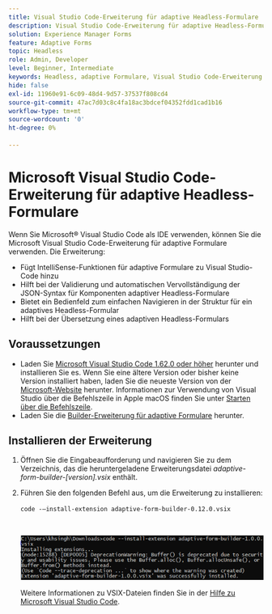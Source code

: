 ```yaml
---
title: Visual Studio Code-Erweiterung für adaptive Headless-Formulare
description: Visual Studio Code-Erweiterung für adaptive Headless-Formulare
solution: Experience Manager Forms
feature: Adaptive Forms
topic: Headless
role: Admin, Developer
level: Beginner, Intermediate
keywords: Headless, adaptive Formulare, Visual Studio Code-Erweiterung
hide: false
exl-id: 11960e91-6c09-48d4-9d57-37537f808cd4
source-git-commit: 47ac7d03c8c4fa18ac3bdcef04352fdd1cad1b16
workflow-type: tm+mt
source-wordcount: '0'
ht-degree: 0%

---
```


# Microsoft Visual Studio Code-Erweiterung für adaptive Headless-Formulare

Wenn Sie Microsoft® Visual Studio Code als IDE verwenden, können Sie die Microsoft Visual Studio Code-Erweiterung für adaptive Formulare verwenden. Die Erweiterung:

* Fügt IntelliSense-Funktionen für adaptive Formulare zu Visual Studio-Code hinzu
* Hilft bei der Validierung und automatischen Vervollständigung der JSON-Syntax für Komponenten adaptiver Headless-Formulare
* Bietet ein Bedienfeld zum einfachen Navigieren in der Struktur für ein adaptives Headless-Formular
* Hilft bei der Übersetzung eines adaptiven Headless-Formulars

<!-- 

The extension o easily navigate the structure 

Adobe provides an extension for Microsoft&reg; Visual Studio Code to make it easier for you to navigate structure and develop Headless adaptive forms in Visual Studio Code. The extension adds Adaptive Forms related IntelliSense capabilities and helps auto-complete Headless adaptive forms JSON syntax. It also adds a panel, titled Forms Tree, to help navigate structure of Headless adaptive form. 

-->

## Voraussetzungen

* Laden Sie [Microsoft Visual Studio Code 1.62.0 oder höher](https://code.visualstudio.com/docs/supporting/FAQ#_how-do-i-find-the-version) herunter und installieren Sie es. Wenn Sie eine ältere Version oder bisher keine Version installiert haben, laden Sie die neueste Version von der [Microsoft-Website](https://code.visualstudio.com/docs/setup/setup-overview) herunter. Informationen zur Verwendung von Visual Studio über die Befehlszeile in Apple macOS finden Sie unter [Starten über die Befehlszeile](https://code.visualstudio.com/docs/setup/mac#_launching-from-the-command-line).
* Laden Sie die [Builder-Erweiterung für adaptive Formulare](/help/assets/adaptive-form-builder-0.12.0.vsix) herunter.

## Installieren der Erweiterung

1. Öffnen Sie die Eingabeaufforderung und navigieren Sie zu dem Verzeichnis, das die heruntergeladene Erweiterungsdatei *adaptive-form-builder-[version].vsix* enthält.

1. Führen Sie den folgenden Befehl aus, um die Erweiterung zu installieren:

   `code -–install-extension adaptive-form-builder-0.12.0.vsix`

   <br>

   ![Installieren der Erweiterung](/help/assets/install-extension.png)


   Weitere Informationen zu VSIX-Dateien finden Sie in der [Hilfe zu Microsoft Visual Studio Code](https://code.visualstudio.com/docs/editor/extension-marketplace#_install-from-a-vsix).
